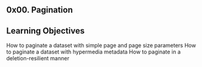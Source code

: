 0x00. Pagination
------

Learning Objectives
------
How to paginate a dataset with simple page and page size parameters
How to paginate a dataset with hypermedia metadata
How to paginate in a deletion-resilient manner

